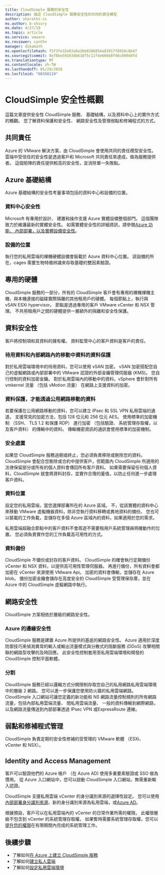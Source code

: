 ```yaml
---
title: CloudSimple 服務的安全性
description: 描述 CloudSimple 服務安全性的共同的責任模型
author: sharaths-cs
ms.author: b-shsury
ms.date: 4/27/19
ms.topic: article
ms.service: vmware
ms.reviewer: cynthn
manager: dikamath
ms.openlocfilehash: f5f3fe32e03a9a2bb0186854a83917f8918c6647
ms.sourcegitcommit: 8e76be591034b618f5c11f4e66668f48c090ddfd
ms.translationtype: MT
ms.contentlocale: zh-TW
ms.lasthandoff: 05/29/2019
ms.locfileid: "66358119"
---
```

# <a name="cloudsimple-security-overview"></a>CloudSimple 安全性概觀

這篇文章提供安全性 CloudSimple 服務、 基礎結構，以及資料中心上的實作方式的概觀。  您了解資料保護和安全性、 網路安全性及管理弱點和修補程式的方式。

## <a name="shared-responsibility"></a>共同責任

Azure 的 VMware 解決方案，由 CloudSimple 會使用共同的責任模型安全性。 雲端中受信任的安全性是透過客戶和 Microsoft 共同責任來達成，做為服務提供者。 這個矩陣的責任提供較高的安全性，並消除單一失敗點。 

## <a name="azure-infrastructure"></a>Azure 基礎結構 

Azure 基礎結構的安全性考量事項包括的資料中心和設備的位置。 

### <a name="datacenter-security"></a>資料中心安全性 

Microsoft 有專用於設計、 建置和操作支援 Azure 實體設備整個部門。 這個團隊致力於維護最新的實體安全性。 如需實體安全性的詳細資訊，請參閱[Azure 功能、 內部部署，以及實體設備安全性](https://docs.microsoft.com/azure/security/azure-physical-security)。

### <a name="equipment-location"></a>設備的位置

執行您的私用雲端的裸機硬體設備會裝載於 Azure 資料中心位置。  該設備的所在，cages 需要生物特徵辨識來存取基礎的雙因素驗證。

## <a name="dedicated-hardware"></a>專用的硬體

CloudSimple 服務的一部分，所有的 CloudSimple 客戶會有專用的裸機裸機主機，與本機連接的磁碟實際隔離的其他租用戶的硬體。 每個節點上，執行與 vSAN ESXi hypervisor。 節點是透過專用的客戶 VMware vCenter 和 NSX 管理。 不共用租用戶之間的硬體提供一層額外的隔離和安全性保護。

## <a name="data-security"></a>資料安全性

客戶將控制項和其資料的擁有權。 資料監管中心的客戶資料是客戶的責任。

### <a name="data-protection-for-data-at-rest-and-data-in-motion-within-internal-networks"></a>待用資料和內部網路內的移動中資料的資料保護

對於私用雲端環境中的待用資料，您可以使用 vSAN 加密。 vSAN 加密搭配您自己的虛擬網路或內部部署中的 VMware 認證的外部金鑰管理伺服器 (KMS)。  您自行控制的資料加密金鑰。 對於私用雲端內的移動中的資料，vSphere 會針對所有 vmkernel 流量 （包括 vMotion 流量） 在網路上支援資料的加密。

### <a name="data-protection-for-data-that-is-required-to-move-through-public-networks"></a>資料保護，才能透過公用網路移動的資料

若要保護在公用網路移動的資料，您可以建立 IPsec 和 SSL VPN 私用雲端的通道。 支援常見的加密方法，包括 128 位元和 256 位元 AES。 使用標準的加密機制 （SSH、 TLS 1.2 和保護 RDP） 進行加密 （包括驗證、 系統管理存取權，以及客戶資料） 的傳輸中的資料。 傳輸機密資訊的通訊會使用標準的加密機制。

### <a name="secure-disposal"></a>安全處置 

如果您 CloudSimple 服務過期或終止，您必須負責移除或刪除您的資料。 CloudSimple 會配合您刪除或合約中提供客戶，但範圍內 CloudSimple 所適用的法律保留部分或所有的個人資料會傳回所有客戶資料。 如果需要保留任何個人資料，CloudSimple 就會將資料封存，並實作合理的量值，以防止任何進一步處理客戶資料。

### <a name="data-location"></a>資料位置

設定您的私用雲端，當您選擇部署所在的 Azure 區域。 不，從該實體的資料中心來移動 VMware 虛擬機器資料，除非您執行資料移轉或異地資料的備份。 您也可以裝載的工作負載，並儲存在多個 Azure 區域內的資料，如果適用於您的需求。

私用雲端超融合節點中的客戶資料不會周遊不需要租用戶系統管理員明確動作的位置。 您必須負責實作您的工作負載高可用性的方式。

### <a name="data-backups"></a>資料備份
CloudSimple 不備份或封存的客戶資料。 CloudSimple 的確會執行定期備份 vCenter 和 NSX 資料，以提供高可用性管理伺服器。 再進行備份，所有資料會都加密在 vCenter 來源使用 VMware Api。 加密的資料會傳輸，並儲存在 Azure blob。 備份加密金鑰會儲存在高度安全的 CloudSimple 受管理保存庫，並在 Azure 中的 CloudSimple 虛擬網路中執行。

## <a name="network-security"></a>網路安全性

CloudSimple 方案相依於層級的網路安全性。

### <a name="azure-edge-security"></a>Azure 的邊緣安全性

CloudSimple 服務是建置 Azure 所提供的基底的網路安全性。 Azure 適用於深度防禦技巧來偵測異常的輸入或輸出流量模式與分散式的阻斷服務 (DDoS) 攻擊相關聯的網路型攻擊的及時回應。 此安全性控制套用至私用雲端環境和開發的 CloudSimple 控制平面軟體。

### <a name="segmentation"></a>分割

CloudSimple 服務已經以邏輯方式分開限制存取您自己的私用網路私用雲端環境中的層級 2 網路。 您可以進一步保護您使用防火牆的私用雲端網路。 CloudSimple 入口網站可讓您定義的新功能和 NS 網路流量控制規則的所有網路流量，包括內部私用雲端流量、 間私用雲端流量、 一般的資料傳輸到網際網路，以及網路流量傳送到內部部署透過 IPsec VPN 或ExpressRoute 連線。

## <a name="vulnerability-and-patch-management"></a>弱點和修補程式管理 

CloudSimple 負責定期的安全性修補的受管理的 VMware 軟體 （ESXi、 vCenter 和 NSX）。

## <a name="identity-and-access-management"></a>Identity and Access Management

客戶可以驗證他們的 Azure 帳戶 （在 Azure AD) 使用多重要素驗證或 SSO 做為慣用。 從 Azure 入口網站中，您可以啟動 CloudSimple 入口網站，無需重新輸入認證。

CloudSimple 支援私用雲端 vCenter 的身分識別來源的選擇性設定。 您可以使用[內部部署身分識別來源](https://docs.azure.cloudsimple.com/set-vcenter-identity)，新的身分識別來源為私用雲端，或[Azure AD](https://docs.azure.cloudsimple.com/azure-ad)。

根據預設，客戶可以在私用雲端內的 vCenter 的日常作業所需的權限。 此權限層級不包含到 vCenter 的系統管理存取權。 如果暫時需要系統管理存取權，您可以[提升您的權限](https://docs.azure.cloudsimple.com/escalate-private-cloud-privileges)在有限期間內完成的系統管理工作。

## <a name="next-steps"></a>後續步驟

* 了解如何[在 Azure 上建立 CloudSimple 服務](quickstart-create-cloudsimple-service.md)
* 了解如何[建立私人雲端](https://docs.azure.cloudsimple.com/create-private-cloud/)
* 了解如何[設定私用雲端環境](quickstart-create-private-cloud.md)
